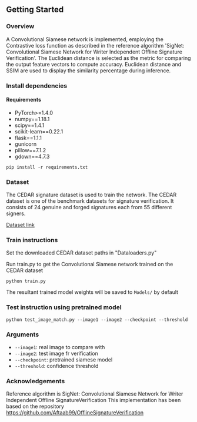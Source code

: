 ## Getting Started

### Overview
A Convolutional Siamese network is implemented, employing the Contrastive loss function as described in the reference algorithm 'SigNet: Convolutional Siamese Network for Writer Independent Offline Signature Verification'. The Euclidean distance is selected as the metric for comparing the output feature vectors to compute accuracy. Euclidean distance and SSIM are used to display the similarity percentage during inference.

### Install dependencies
#### Requirements
- PyTorch>=1.4.0
- numpy==1.18.1
- scipy==1.4.1
- scikit-learn==0.22.1
- flask==1.1.1
- gunicorn
- pillow==7.1.2
- gdown==4.7.3

```
pip install -r requirements.txt
```
### Dataset
The CEDAR signature dataset is used to train the network. The CEDAR dataset is one of the benchmark datasets for signature verification. It consists of 24 genuine and forged signatures each from 55 different signers.

[Dataset link](http://www.cedar.buffalo.edu/NIJ/data/signatures.rar)

### Train instructions

Set the downloaded CEDAR dataset paths in "Dataloaders.py"

Run train.py to get the Convolutional Siamese network trained on the CEDAR dataset

```
python train.py

```
The resultant trained model weights will be saved to `Models/` by default

### Test instruction using pretrained model
```
python test_image_match.py --image1 --image2 --checkpoint --threshold
```
### Arguments
* `--image1`: real image to compare with
* `--image2`: test image fr verification
* `--checkpoint`: pretrained siamese model
* `--threshold`: confidence threshold

### Acknowledgements
Reference algorithm is SigNet: Convolutional Siamese Network for Writer Independent Offline SignatureVerification
This implementation has been based on the repository https://github.com/Aftaab99/OfflineSignatureVerification
